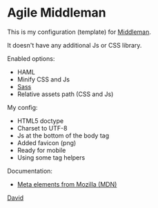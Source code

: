 Agile Middleman
===============

This is my configuration (template) for [Middleman](http://middlemanapp.com). 

It doesn't have any additional Js or CSS library.

Enabled options:

* HAML
* Minify CSS and Js
* [Sass](http://sass-lang.com)
* Relative assets path (CSS and Js)

My config:

* HTML5 doctype
* Charset to UTF-8
* Js at the bottom of the body tag
* Added favicon (png)
* Ready for mobile
* Using some tag helpers


Documentation:

* [Meta elements from Mozilla (MDN)](https://developer.mozilla.org/en-US/docs/Web/HTML/Element/meta)


[David](www.dpzaba.com)